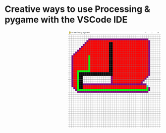 # Creative ways to use Processing & pygame with the VSCode IDE
<img align="right" alt="Execution" width="300" src="Execution.png">
